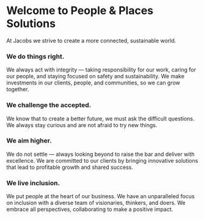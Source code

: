 # Welcome to People & Places Solutions

At Jacobs we strive to create a more connected, sustainable world. 

### We do things right.

We always act with integrity — taking responsibility for our work, caring for our people, and staying focused on safety and sustainability. We make investments in our clients, people, and communities, so we can grow together. 

### We challenge the accepted.

We know that to create a better future, we must ask the difficult questions. We always stay curious and are not afraid to try new things.

### We aim higher.

We do not settle — always looking beyond to raise the bar and deliver with excellence. We are committed to our clients by bringing innovative solutions that lead to profitable growth and shared success.

### We live inclusion.

We put people at the heart of our business. We have an unparalleled focus on inclusion with a diverse team of visionaries, thinkers, and doers. We embrace all perspectives, collaborating to make a positive impact.
